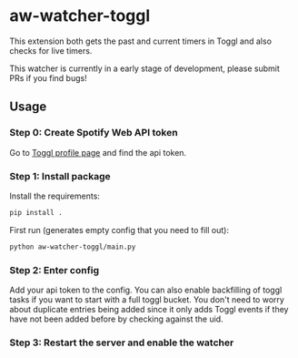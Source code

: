 aw-watcher-toggl
==================

This extension both gets the past and current timers in Toggl and also checks for live timers. 

This watcher is currently in a early stage of development, please submit PRs if you find bugs!


## Usage

### Step 0: Create Spotify Web API token

Go to [Toggl profile page](https://track.toggl.com/profile) and find the api token.

### Step 1: Install package 

Install the requirements:

```sh
pip install .
```

First run (generates empty config that you need to fill out):
```sh
python aw-watcher-toggl/main.py
```

### Step 2: Enter config

Add your api token to the config. You can also enable backfilling of toggl tasks if you want to start with a full toggl bucket. You don't need to worry about duplicate entries being added since it only adds Toggl events if they have not been added before by checking against the uid. 

### Step 3: Restart the server and enable the watcher


